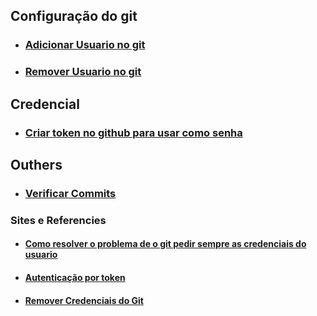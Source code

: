 ## Configuração do git
- ### <a href="arquives/adicionar_usuario.md"> Adicionar Usuario no git </a>
- ### <a href="arquives/remover_usuario.md"> Remover Usuario no git</a>

## Credencial
- ### <a href="arquives/create-token.md"> Criar token no github para usar como senha </a>

## Outhers
- ### <a href="https://docs.github.com/pt/authentication/managing-commit-signature-verification/signing-commits"> Verificar Commits </a>

### Sites e Referencies
- #### <a href="https://www.freecodecamp.org/portuguese/news/como-resolver-o-problema-de-o-git-pedir-sempre-as-credenciais-do-usuario/"> Como resolver o problema de o git pedir sempre as credenciais do usuario </a>
- #### <a href="https://www.alura.com.br/artigos/nova-exigencia-do-git-de-autenticacao-por-token-o-que-e-o-que-devo-fazer"> Autenticação por token </a>
- #### <a href="https://horadecodar.com.br/como-remover-as-credenciais-do-git/"> Remover Credenciais do Git </a>

<!-- - #### <a href=""></a> -->

